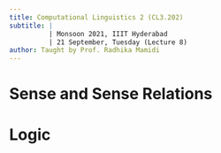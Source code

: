 ```yaml
---
title: Computational Linguistics 2 (CL3.202)
subtitle: |
          | Monsoon 2021, IIIT Hyderabad
          | 21 September, Tuesday (Lecture 8)
author: Taught by Prof. Radhika Mamidi
---
```


# Sense and Sense Relations
# Logic
